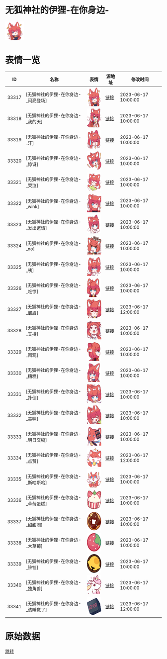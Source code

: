 # 无狐神社的伊狸-在你身边-

<img src="./cover.png" height="60" alt="cover" />

# 表情一览

|ID|名称|表情|源地址|修改时间|
|----|----|----|----|----|
|33317|[无狐神社的伊狸-在你身边-_闪亮登场]|<img src="./pic/033317_%5B无狐神社的伊狸-在你身边-_闪亮登场%5D.png" height="60" alt="闪亮登场"/>|[链接](https://i0.hdslb.com/bfs/garb/0eadf998c06bf118d75f7d18e9210d335207c204.png)|2023-06-17 10:00:00|
|33318|[无狐神社的伊狸-在你身边-_我的天]|<img src="./pic/033318_%5B无狐神社的伊狸-在你身边-_我的天%5D.png" height="60" alt="我的天"/>|[链接](https://i0.hdslb.com/bfs/garb/4b5095b093aca77a99a829d664072aa6f9ab7494.png)|2023-06-17 10:00:00|
|33319|[无狐神社的伊狸-在你身边-_汗]|<img src="./pic/033319_%5B无狐神社的伊狸-在你身边-_汗%5D.png" height="60" alt="汗"/>|[链接](https://i0.hdslb.com/bfs/garb/94205e91ff67dcbae08419cac50909da2190e99d.png)|2023-06-17 10:00:00|
|33320|[无狐神社的伊狸-在你身边-_惊讶]|<img src="./pic/033320_%5B无狐神社的伊狸-在你身边-_惊讶%5D.png" height="60" alt="惊讶"/>|[链接](https://i0.hdslb.com/bfs/garb/9b526521c08343b6a16d1083084527d5d30d93a7.png)|2023-06-17 10:00:00|
|33321|[无狐神社的伊狸-在你身边-_哭泣]|<img src="./pic/033321_%5B无狐神社的伊狸-在你身边-_哭泣%5D.png" height="60" alt="哭泣"/>|[链接](https://i0.hdslb.com/bfs/garb/ac968971f5313da7339cf5f16d0a7ad65358bc05.png)|2023-06-17 10:00:00|
|33322|[无狐神社的伊狸-在你身边-_wink]|<img src="./pic/033322_%5B无狐神社的伊狸-在你身边-_wink%5D.png" height="60" alt="wink"/>|[链接](https://i0.hdslb.com/bfs/garb/d9884c05c8c9c0f1f340a6a4dd22d53280ad1419.png)|2023-06-17 10:00:00|
|33323|[无狐神社的伊狸-在你身边-_发出邀请]|<img src="./pic/033323_%5B无狐神社的伊狸-在你身边-_发出邀请%5D.png" height="60" alt="发出邀请"/>|[链接](https://i0.hdslb.com/bfs/garb/be680d06a1b388d6c416793ef8d475a3361caf7d.png)|2023-06-17 10:00:00|
|33324|[无狐神社的伊狸-在你身边-_no]|<img src="./pic/033324_%5B无狐神社的伊狸-在你身边-_no%5D.png" height="60" alt="no"/>|[链接](https://i0.hdslb.com/bfs/garb/a426d4de06095674abc494cce7a1f068f38d0947.png)|2023-06-17 10:00:00|
|33325|[无狐神社的伊狸-在你身边-_咦]|<img src="./pic/033325_%5B无狐神社的伊狸-在你身边-_咦%5D.png" height="60" alt="咦"/>|[链接](https://i0.hdslb.com/bfs/garb/46aec693490847a9039f17e651307c3ff280ad58.png)|2023-06-17 10:00:00|
|33326|[无狐神社的伊狸-在你身边-_吃惊]|<img src="./pic/033326_%5B无狐神社的伊狸-在你身边-_吃惊%5D.png" height="60" alt="吃惊"/>|[链接](https://i0.hdslb.com/bfs/garb/9038b84dd03256bf8a640a102f39b905de61be4a.png)|2023-06-17 10:00:00|
|33327|[无狐神社的伊狸-在你身边-_皱眉]|<img src="./pic/033327_%5B无狐神社的伊狸-在你身边-_皱眉%5D.png" height="60" alt="皱眉"/>|[链接](https://i0.hdslb.com/bfs/garb/3e4106a1755f74af3033896e81ebf05aa67a9222.png)|2023-06-17 12:00:00|
|33328|[无狐神社的伊狸-在你身边-_支持]|<img src="./pic/033328_%5B无狐神社的伊狸-在你身边-_支持%5D.png" height="60" alt="支持"/>|[链接](https://i0.hdslb.com/bfs/garb/37e2f8ddf60914969bb9933e1beefd3a6d1ffe49.png)|2023-06-17 10:00:00|
|33329|[无狐神社的伊狸-在你身边-_围观]|<img src="./pic/033329_%5B无狐神社的伊狸-在你身边-_围观%5D.png" height="60" alt="围观"/>|[链接](https://i0.hdslb.com/bfs/garb/35c2028af2c479893ba6bacf2187f7bc849bb274.png)|2023-06-17 10:00:00|
|33330|[无狐神社的伊狸-在你身边-_糟糕]|<img src="./pic/033330_%5B无狐神社的伊狸-在你身边-_糟糕%5D.png" height="60" alt="糟糕"/>|[链接](https://i0.hdslb.com/bfs/garb/8a1d4ad6512d96af6f350a1ae39a146db7e2d7bb.png)|2023-06-17 10:00:00|
|33331|[无狐神社的伊狸-在你身边-_扑倒]|<img src="./pic/033331_%5B无狐神社的伊狸-在你身边-_扑倒%5D.png" height="60" alt="扑倒"/>|[链接](https://i0.hdslb.com/bfs/garb/5f18cb3c0ff47613b4f65acffce2936dc53a9ff0.png)|2023-06-17 10:00:00|
|33332|[无狐神社的伊狸-在你身边-_美味]|<img src="./pic/033332_%5B无狐神社的伊狸-在你身边-_美味%5D.png" height="60" alt="美味"/>|[链接](https://i0.hdslb.com/bfs/garb/9d6dc8d443fd7f1f1ed0b7f7ddc0f7b5a6bf2638.png)|2023-06-17 10:00:00|
|33333|[无狐神社的伊狸-在你身边-_明日交稿]|<img src="./pic/033333_%5B无狐神社的伊狸-在你身边-_明日交稿%5D.png" height="60" alt="明日交稿"/>|[链接](https://i0.hdslb.com/bfs/garb/aaeca45b044dc7a7d370620058a4c8c2a3d3aaef.png)|2023-06-17 10:00:00|
|33334|[无狐神社的伊狸-在你身边-_点赞]|<img src="./pic/033334_%5B无狐神社的伊狸-在你身边-_点赞%5D.png" height="60" alt="点赞"/>|[链接](https://i0.hdslb.com/bfs/garb/fd11dcd431886c9d97bd0605304b76c33b27d900.png)|2023-06-17 12:00:00|
|33335|[无狐神社的伊狸-在你身边-_斯哈斯哈]|<img src="./pic/033335_%5B无狐神社的伊狸-在你身边-_斯哈斯哈%5D.png" height="60" alt="斯哈斯哈"/>|[链接](https://i0.hdslb.com/bfs/garb/e9cc46ff69a29cb3c3d7313dbfa25a6e024a3ab4.png)|2023-06-17 10:00:00|
|33336|[无狐神社的伊狸-在你身边-_草莓蛋糕]|<img src="./pic/033336_%5B无狐神社的伊狸-在你身边-_草莓蛋糕%5D.png" height="60" alt="草莓蛋糕"/>|[链接](https://i0.hdslb.com/bfs/garb/4751a4e0e13f1415f4ea52a25a289873686c2539.png)|2023-06-17 10:00:00|
|33337|[无狐神社的伊狸-在你身边-_甜甜圈]|<img src="./pic/033337_%5B无狐神社的伊狸-在你身边-_甜甜圈%5D.png" height="60" alt="甜甜圈"/>|[链接](https://i0.hdslb.com/bfs/garb/10b991d67cd3a162b8d02c487198a4e3751ffec0.png)|2023-06-17 10:00:00|
|33338|[无狐神社的伊狸-在你身边-_大草莓]|<img src="./pic/033338_%5B无狐神社的伊狸-在你身边-_大草莓%5D.png" height="60" alt="大草莓"/>|[链接](https://i0.hdslb.com/bfs/garb/483f8ebfdf51dc07757b08bb0a1492a01d93b7c9.png)|2023-06-17 10:00:00|
|33339|[无狐神社的伊狸-在你身边-_铃铛]|<img src="./pic/033339_%5B无狐神社的伊狸-在你身边-_铃铛%5D.png" height="60" alt="铃铛"/>|[链接](https://i0.hdslb.com/bfs/garb/af13d67a7a17689926028ab9dd486548c7d54ad4.png)|2023-06-17 10:00:00|
|33340|[无狐神社的伊狸-在你身边-_独角兽]|<img src="./pic/033340_%5B无狐神社的伊狸-在你身边-_独角兽%5D.png" height="60" alt="独角兽"/>|[链接](https://i0.hdslb.com/bfs/garb/3ade6fb62e1e2e36984acd652ac4ca06291a925d.png)|2023-06-17 10:00:00|
|33341|[无狐神社的伊狸-在你身边-_该睡觉了]|<img src="./pic/033341_%5B无狐神社的伊狸-在你身边-_该睡觉了%5D.png" height="60" alt="该睡觉了"/>|[链接](https://i0.hdslb.com/bfs/garb/9fd4906a6500e46859f75ffcd3f73f8dd04b1281.png)|2023-06-17 12:00:00|

# 原始数据

[跳转](./raw.json)

